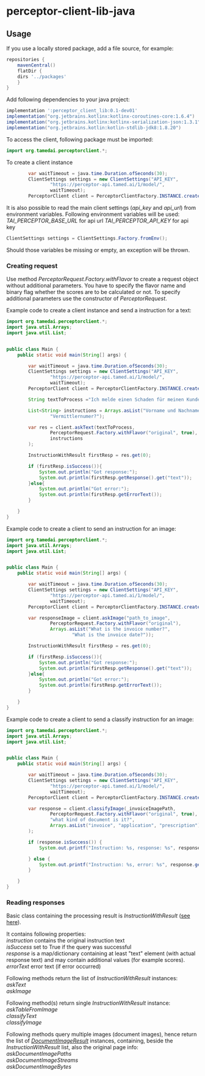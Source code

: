 # perceptor-client-lib-java


## Usage

If you use a locally stored package, add a file source, for example:

```gradle
repositories {
    mavenCentral()
    flatDir {
    dirs '../packages'
    }
}
```

Add following dependencies to your java project:

```gradle
implementation ':perceptor_client_lib:0.1-dev01'
implementation("org.jetbrains.kotlinx:kotlinx-coroutines-core:1.6.4")
implementation("org.jetbrains.kotlinx:kotlinx-serialization-json:1.3.1")
implementation("org.jetbrains.kotlin:kotlin-stdlib-jdk8:1.8.20")
```

To access the client, following package must be imported:
```java
import org.tamedai.perceptorclient.*;
```


To create a client instance
```java
        var waitTimeout = java.time.Duration.ofSeconds(30);
        ClientSettings settings = new ClientSettings("API_KEY",
                "https://perceptor-api.tamed.ai/1/model/",
                waitTimeout);
        PerceptorClient client = PerceptorClientFactory.INSTANCE.createClient(settings);
```

It is also possible to read the main client settings (_api_key_ and _api_url_) from environment variables. 
Following environment variables will be used:
_TAI_PERCEPTOR_BASE_URL_ for api url
_TAI_PERCEPTOR_API_KEY_ for api key

```java
ClientSettings settings = ClientSettings.Factory.fromEnv();
```

Should those variables be missing or empty, an exception will be thrown.

    
### Creating request
Use method _PerceptorRequest.Factory.withFlavor_ to create a request object without additional parameters.
You have to specify the flavor name and binary flag whether the scores are to be calculated or not.
To specify additional parameters use the constructor of _PerceptorRequest_.

Example code to create a client instance and send a instruction for a text:

```java
import org.tamedai.perceptorclient.*;
import java.util.Arrays;
import java.util.List;


public class Main {
    public static void main(String[] args) {

        var waitTimeout = java.time.Duration.ofSeconds(30);
        ClientSettings settings = new ClientSettings("API_KEY",
                "https://perceptor-api.tamed.ai/1/model/",
                waitTimeout);
        PerceptorClient client = PerceptorClientFactory.INSTANCE.createClient(settings);

        String textToProcess ="Ich melde einen Schaden für meinen Kunden Hans Helmut. Meine Vermittlernumer ist die 090.100.";

        List<String> instructions = Arrays.asList("Vorname und Nachname des Kunden?",
                "Vermittlernumer?");

        var res = client.askText(textToProcess,
                PerceptorRequest.Factory.withFlavor("original", true),
                instructions
        );

        InstructionWithResult firstResp = res.get(0);

        if (firstResp.isSuccess()){
            System.out.println("Got response:");
            System.out.println(firstResp.getResponse().get("text"));
        }else{
            System.out.println("Got error:");
            System.out.println(firstResp.getErrorText());
        }

    }
}
```

Example code to create a client to send an instruction for an image:

```java
import org.tamedai.perceptorclient.*;
import java.util.Arrays;
import java.util.List;


public class Main {
    public static void main(String[] args) {

        var waitTimeout = java.time.Duration.ofSeconds(30);
        ClientSettings settings = new ClientSettings("API_KEY",
                "https://perceptor-api.tamed.ai/1/model/",
                waitTimeout);
        PerceptorClient client = PerceptorClientFactory.INSTANCE.createClient(settings);

        var responseImage = client.askImage("path_to_image",
                PerceptorRequest.Factory.withFlavor("original"),
                Arrays.asList("What is the invoice number?",
                        "What is the invoice date?"));

        InstructionWithResult firstResp = res.get(0);

        if (firstResp.isSuccess()){
            System.out.println("Got response:");
            System.out.println(firstResp.getResponse().get("text"));
        }else{
            System.out.println("Got error:");
            System.out.println(firstResp.getErrorText());
        }

    }
}
```

Example code to create a client to send a classify instruction for an image:

```java
import org.tamedai.perceptorclient.*;
import java.util.Arrays;
import java.util.List;


public class Main {
    public static void main(String[] args) {

        var waitTimeout = java.time.Duration.ofSeconds(30);
        ClientSettings settings = new ClientSettings("API_KEY",
                "https://perceptor-api.tamed.ai/1/model/",
                waitTimeout);
        PerceptorClient client = PerceptorClientFactory.INSTANCE.createClient(settings);

        var response = client.classifyImage(_invoiceImagePath,
                PerceptorRequest.Factory.withFlavor("original", true),
                "what kind of document is it?",
                Arrays.asList("invoice", "application", "prescription")
        );

        if (response.isSuccess()) {
            System.out.printf("Instruction: %s, response: %s", response.getInstruction(), response.getResponse());

        } else {
            System.out.printf("Instruction: %s, error: %s", response.getInstruction(), response.getErrorText());
        }

    }
}
```

### Reading responses

Basic class containing the processing result is _InstructionWithResult_ ([see here](/src/main/kotlin/org/tamedai/perceptorclient/ExternalModels.kt)).

It contains following properties:<br>
_instruction_ contains the original instruction text<br>
_isSuccess_  set to True if the query was successful<br>
_response_ is a map/dictionary containing at least "text" element (with actual response text) and may contain additional values (for example scores).<br>
_errorText_ error text (if error occurred)<br>

Following methods return the list of _InstructionWithResult_ instances:<br>
_askText_<br>
_askImage_<br>

Following method(s) return single _InstructionWithResult_ instance:<br>
_askTableFromImage_<br>
_classifyText_<br>
_classifyImage_<br>

Following methods query multiple images (document images), hence return the list of [_DocumentImageResult_](/src/main/kotlin/org/tamedai/perceptorclient/ExternalModels.kt) instances, containing,
beside the _InstructionWithResult_ list, also the original page info:<br>
_askDocumentImagePaths_<br>
_askDocumentImageStreams_<br>
_askDocumentImageBytes_<br>

